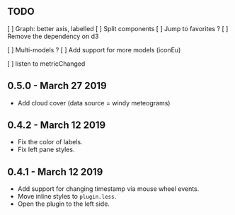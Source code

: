 ## TODO

[ ] Graph: better axis, labelled
[ ] Split components
[ ] Jump to favorites ?
[ ] Remove the dependency on d3

[ ] Multi-models ?
[ ] Add support for more models (iconEu)

[ ] listen to metricChanged

## 0.5.0 - March 27 2019

- Add cloud cover (data source = windy meteograms)

## 0.4.2 - March 12 2019

- Fix the color of labels.
- Fix left pane styles.

## 0.4.1 - March 12 2019

- Add support for changing timestamp via mouse wheel events.
- Move inline styles to `plugin.less`.
- Open the plugin to the left side.

